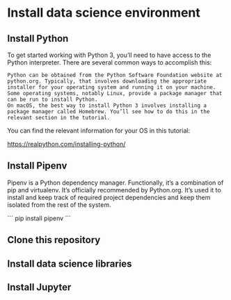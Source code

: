 # Install data science environment

## Install Python

To get started working with Python 3, you’ll need to have access to the Python interpreter. There are several common ways to accomplish this:

    Python can be obtained from the Python Software Foundation website at python.org. Typically, that involves downloading the appropriate installer for your operating system and running it on your machine.
    Some operating systems, notably Linux, provide a package manager that can be run to install Python.
    On macOS, the best way to install Python 3 involves installing a package manager called Homebrew. You’ll see how to do this in the relevant section in the tutorial.
    
You can find the relevant information for your OS in this tutorial:

https://realpython.com/installing-python/

## Install Pipenv

Pipenv is a Python dependency manager. Functionally, it’s a combination of pip and virtualenv. It’s officially recommended by Python.org. It’s used it to install and keep track of required project dependencies and keep them isolated from the rest of the system.

´´´
pip install pipenv
´´´

## Clone this repository

## Install data science libraries

## Install Jupyter







